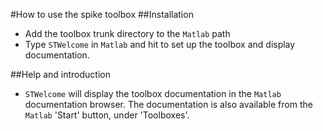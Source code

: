 #How to use the spike toolbox
##Installation
* Add the toolbox trunk directory to the `Matlab` path
* Type `STWelcome` in `Matlab` and hit <return> to set up the toolbox
  and display documentation.

##Help and introduction
* `STWelcome` will display the toolbox documentation in the `Matlab` documentation
  browser.  The documentation is also available from the `Matlab` 'Start'
  button, under 'Toolboxes'.
